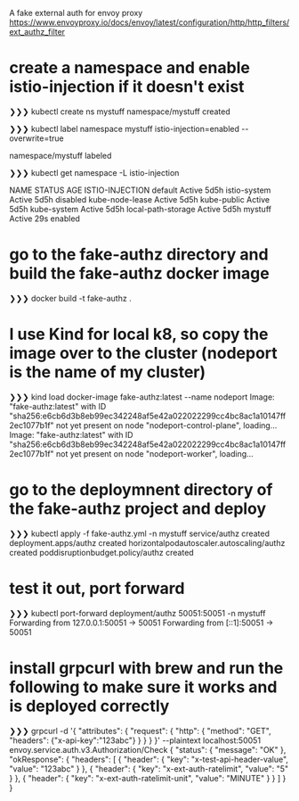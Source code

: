 A fake external auth for envoy proxy
https://www.envoyproxy.io/docs/envoy/latest/configuration/http/http_filters/ext_authz_filter



# create a namespace and enable istio-injection if it doesn't exist
❯❯❯ kubectl create ns mystuff
namespace/mystuff created

❯❯❯ kubectl label namespace mystuff istio-injection=enabled --overwrite=true

namespace/mystuff labeled

❯❯❯ kubectl get namespace -L istio-injection

NAME                 STATUS   AGE    ISTIO-INJECTION
default              Active   5d5h
istio-system         Active   5d5h   disabled
kube-node-lease      Active   5d5h
kube-public          Active   5d5h
kube-system          Active   5d5h
local-path-storage   Active   5d5h
mystuff              Active   29s    enabled


# go to the fake-authz directory and build the fake-authz docker image
❯❯❯ docker build -t fake-authz .


# I use Kind for local k8, so copy the image over to the cluster (nodeport is the name of my cluster)
❯❯❯ kind load docker-image fake-authz:latest --name nodeport
Image: "fake-authz:latest" with ID "sha256:e6cb6d3b8eb99ec342248af5e42a022022299cc4bc8ac1a10147ff2ec1077b1f" not yet present on node "nodeport-control-plane", loading...
Image: "fake-authz:latest" with ID "sha256:e6cb6d3b8eb99ec342248af5e42a022022299cc4bc8ac1a10147ff2ec1077b1f" not yet present on node "nodeport-worker", loading...


# go to the deploymnent directory of the fake-authz project and deploy
❯❯❯ kubectl apply -f fake-authz.yml -n mystuff
service/authz created
deployment.apps/authz created
horizontalpodautoscaler.autoscaling/authz created
poddisruptionbudget.policy/authz created


# test it out, port forward
❯❯❯ kubectl port-forward deployment/authz 50051:50051 -n mystuff
Forwarding from 127.0.0.1:50051 -> 50051
Forwarding from [::1]:50051 -> 50051


# install grpcurl with brew and run the following to make sure it works and is deployed correctly
❯❯❯ grpcurl -d  '{ "attributes": { "request": { "http": { "method": "GET", "headers": {"x-api-key":"123abc"} } } } }' --plaintext  localhost:50051 envoy.service.auth.v3.Authorization/Check
{
  "status": {
    "message": "OK"
  },
  "okResponse": {
    "headers": [
      {
        "header": {
          "key": "x-test-api-header-value",
          "value": "123abc"
        }
      },
      {
        "header": {
          "key": "x-ext-auth-ratelimit",
          "value": "5"
        }
      },
      {
        "header": {
          "key": "x-ext-auth-ratelimit-unit",
          "value": "MINUTE"
        }
      }
    ]
  }
}